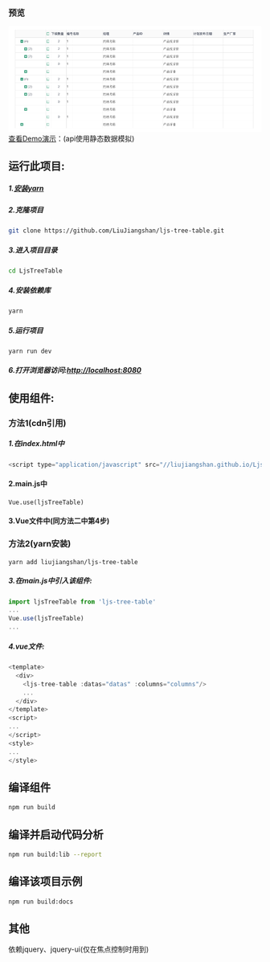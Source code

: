 ### 预览
![avatar](pre.png)
[查看Demo演示](https://liujiangshan.github.io/ljs-tree-table/dist/docs/index.html)：(api使用静态数据模拟)
## 运行此项目:
##### 1.[安装yarn](https://yarnpkg.com/zh-Hans/docs/install)
##### 2.克隆项目
```bash
git clone https://github.com/LiuJiangshan/ljs-tree-table.git
```
##### 3.进入项目目录
```bash
cd LjsTreeTable
```
##### 4.安装依赖库
```bash
yarn
```
##### 5.运行项目
```bash
yarn run dev
```
##### 6.打开浏览器访问:[http://localhost:8080](http://localhost:8080)

## 使用组件:
### 方法1(cdn引用)
##### 1.在index.html中
```javascript
<script type="application/javascript" src="//liujiangshan.github.io/LjsTreeTable/dist/lib/index.js"></script>
```
#### 2.main.js中
```
Vue.use(ljsTreeTable)
```
#### 3.Vue文件中(同方法二中第4步)
### 方法2(yarn安装)
```
yarn add liujiangshan/ljs-tree-table
```
##### 3.在main.js中引入该组件:
```javascript
import ljsTreeTable from 'ljs-tree-table'
...
Vue.use(ljsTreeTable)
...
```
##### 4.vue文件:
```javascript
<template>
  <div>
    <ljs-tree-table :datas="datas" :columns="columns"/>
    ...
  </div>
</template>
<script>
...
</script>
<style>
...
</style>
```
## 编译组件
```bash
npm run build
```
## 编译并启动代码分析
```bash
npm run build:lib --report
```
## 编译该项目示例
```bash
npm run build:docs
```
## 其他
依赖jquery、jquery-ui(仅在焦点控制时用到)
